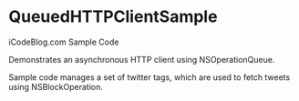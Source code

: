 QueuedHTTPClientSample
======================

iCodeBlog.com Sample Code

Demonstrates an asynchronous HTTP client using NSOperationQueue.

Sample code manages a set of twitter tags, which are used to fetch tweets using NSBlockOperation.